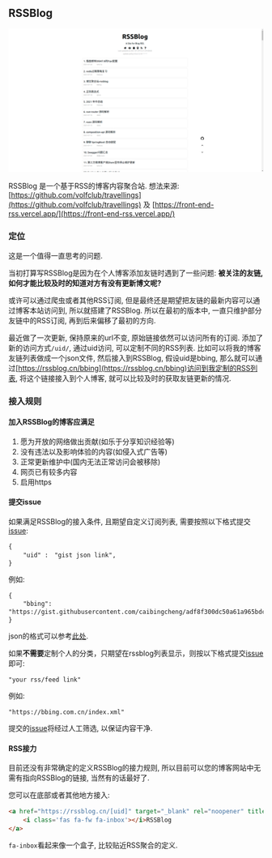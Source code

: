 ## RSSBlog

![RSSBlog](/static/screenshot.png)

RSSBlog 是一个基于RSS的博客内容聚合站. 想法来源: [https://github.com/volfclub/travellings](https://github.com/volfclub/travellings) 及 [https://front-end-rss.vercel.app/](https://front-end-rss.vercel.app/)

### 定位

这是一个值得一直思考的问题.

当初打算写RSSBlog是因为在个人博客添加友链时遇到了一些问题: **被关注的友链, 如何才能比较及时的知道对方有没有更新博文呢?**

或许可以通过爬虫或者其他RSS订阅, 但是最终还是期望把友链的最新内容可以通过博客本站访问到, 所以就搭建了RSSBlog. 所以在最初的版本中, 一直只维护部分友链中的RSS订阅, 再到后来偏移了最初的方向.

最近做了一次更新, 保持原来的url不变, 原始链接依然可以访问所有的订阅. 添加了新的访问方式```/uid/```, 通过uid访问, 可以定制不同的RSS列表. 比如可以将我的博客友链列表做成一个json文件, 然后接入到RSSBlog, 假设uid是bbing, 那么就可以通过[https://rssblog.cn/bbing](https://rssblog.cn/bbing)访问到我定制的RSS列表, 将这个链接接入到个人博客, 就可以比较及时的获取友链更新的情况.

### 接入规则

#### 加入RSSBlog的博客应满足

1. 愿为开放的网络做出贡献(如乐于分享知识经验等)
2. 没有违法以及影响体验的内容(如侵入式广告等)
3. 正常更新维护中(国内无法正常访问会被移除)
4. 网页已有较多内容
5. 启用https

#### 提交issue

如果满足RSSBlog的接入条件, 且期望自定义订阅列表, 需要按照以下格式提交[issue](https://github.com/caibingcheng/rssblog/issues):
```
{
    "uid" :　"gist json link",
}
```
例如:
```
{
    "bbing": "https://gist.githubusercontent.com/caibingcheng/adf8f300dc50a61a965bdcc6ef0aecb3/raw/friends.json",
}
```
json的格式可以参考[此处](https://gist.githubusercontent.com/caibingcheng/adf8f300dc50a61a965bdcc6ef0aecb3/raw/friends.json).

如果**不需要**定制个人的分类，只期望在rssblog列表显示，则按以下格式提交[issue](https://github.com/caibingcheng/rssblog/issues)即可:
```
"your rss/feed link"
```
例如:
```
"https://bbing.com.cn/index.xml"
```

提交的[issue](https://github.com/caibingcheng/rssblog/issues)将经过人工筛选, 以保证内容干净.

#### RSS接力

目前还没有非常确定的定义RSSBlog的接力规则, 所以目前可以您的博客网站中无需有指向RSSBlog的链接, 当然有的话最好了.

您可以在底部或者其他地方接入:
```HTML
<a href="https://rssblog.cn/[uid]" target="_blank" rel="noopener" title="RSSBlog">
    <i class='fas fa-fw fa-inbox'></i>RSSBlog
</a>
```
```fa-inbox```看起来像一个盒子, 比较贴近RSS聚合的定义.
